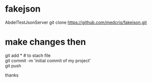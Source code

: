 # fakejson
AbdelTestJsonServer
git clone  https://github.com/medcris/fakejson.git
# make changes then 

git add * # to stach file \
git commit -m 'initial commit of my project' \
git push






thanks